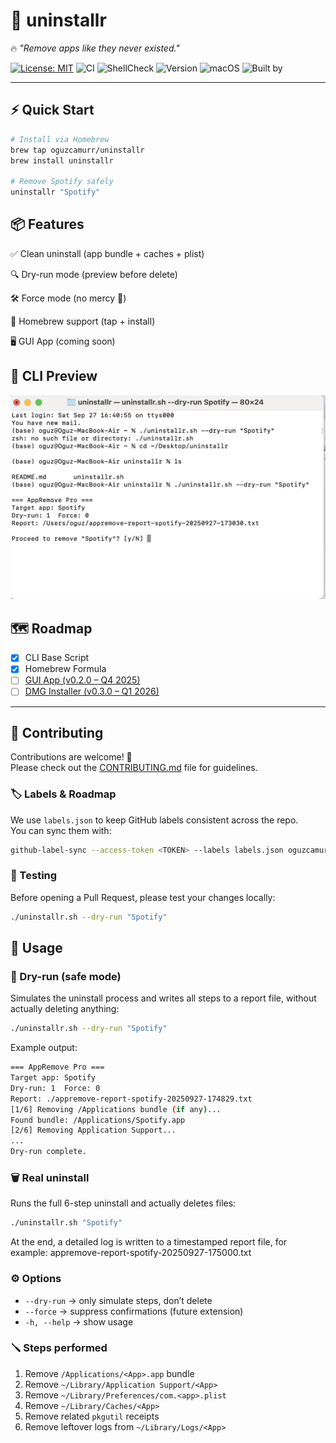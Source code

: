 # 🧹 uninstallr  

🔥 *"Remove apps like they never existed."*  

[![License: MIT](https://img.shields.io/badge/License-MIT-green.svg)](LICENSE)
![CI](https://github.com/oguzcamurr/uninstallr/actions/workflows/ci.yml/badge.svg)
![ShellCheck](https://img.shields.io/badge/shellcheck-passing-brightgreen?logo=gnu-bash&logoColor=white)
![Version](https://img.shields.io/badge/version-v0.1.0-blue)
![macOS](https://img.shields.io/badge/macOS-15.6.1%2B-lightgrey)
![Built by](https://img.shields.io/badge/Built%20by-Oğuz%20Çamur-orange)


---

## ⚡ Quick Start  

```bash
# Install via Homebrew
brew tap oguzcamurr/uninstallr
brew install uninstallr

# Remove Spotify safely
uninstallr "Spotify"
```
## 📦 Features

✅ Clean uninstall (app bundle + caches + plist)

🔍 Dry-run mode (preview before delete)

🛠️ Force mode (no mercy 🔨)

🍺 Homebrew support (tap + install)

🖥️ GUI App (coming soon)

## 📸 CLI Preview

![CLI Screenshot](docs/screenshot-cli.png)

## 🗺️ Roadmap  

- [x] CLI Base Script  
- [x] Homebrew Formula  
- [ ] [GUI App (v0.2.0 – Q4 2025)](https://github.com/oguzcamurr/uninstallr/milestone/1)  
- [ ] [DMG Installer (v0.3.0 – Q1 2026)](https://github.com/oguzcamurr/uninstallr/milestone/2)  

---

## 🤝 Contributing

Contributions are welcome! 🎉  
Please check out the [CONTRIBUTING.md](CONTRIBUTING.md) file for guidelines.

### 🏷️  Labels & Roadmap
We use `labels.json` to keep GitHub labels consistent across the repo.  
You can sync them with:

```bash
github-label-sync --access-token <TOKEN> --labels labels.json oguzcamurr/uninstallr
```

### 🧪 Testing

Before opening a Pull Request, please test your changes locally:
```bash
./uninstallr.sh --dry-run "Spotify"
```
## 📖 Usage

### 🔎 Dry-run (safe mode)
Simulates the uninstall process and writes all steps to a report file, without actually deleting anything:

```bash
./uninstallr.sh --dry-run "Spotify"
```
Example output:
```bash
=== AppRemove Pro ===
Target app: Spotify
Dry-run: 1  Force: 0
Report: ./appremove-report-spotify-20250927-174829.txt
[1/6] Removing /Applications bundle (if any)...
Found bundle: /Applications/Spotify.app
[2/6] Removing Application Support...
...
Dry-run complete.
```

### 🗑 Real uninstall

Runs the full 6-step uninstall and actually deletes files:
```bash
./uninstallr.sh "Spotify"
```
At the end, a detailed log is written to a timestamped report file, for example:
appremove-report-spotify-20250927-175000.txt

### ⚙️ Options
- `--dry-run` → only simulate steps, don’t delete  
- `--force` → suppress confirmations (future extension)  
- `-h, --help` → show usage  

### 🪛 Steps performed
1. Remove `/Applications/<App>.app` bundle  
2. Remove `~/Library/Application Support/<App>`  
3. Remove `~/Library/Preferences/com.<app>.plist`  
4. Remove `~/Library/Caches/<App>`  
5. Remove related `pkgutil` receipts  
6. Remove leftover logs from `~/Library/Logs/<App>`  

